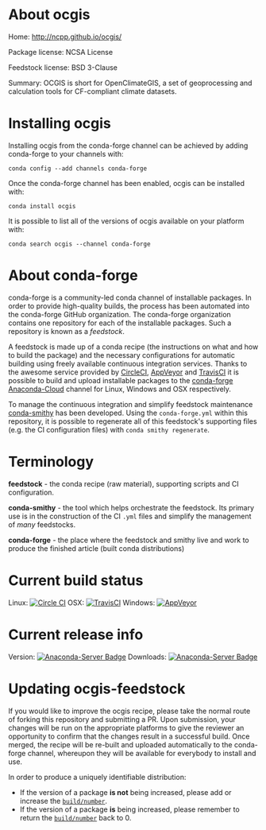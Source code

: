 About ocgis
===========

Home: http://ncpp.github.io/ocgis/

Package license: NCSA License

Feedstock license: BSD 3-Clause

Summary: OCGIS is short for OpenClimateGIS, a set of geoprocessing and calculation tools for CF-compliant climate datasets.



Installing ocgis
================

Installing ocgis from the conda-forge channel can be achieved by adding conda-forge to your channels with:

```
conda config --add channels conda-forge
```

Once the conda-forge channel has been enabled, ocgis can be installed with:

```
conda install ocgis
```

It is possible to list all of the versions of ocgis available on your platform with:

```
conda search ocgis --channel conda-forge
```


About conda-forge
=================

conda-forge is a community-led conda channel of installable packages.
In order to provide high-quality builds, the process has been automated into the
conda-forge GitHub organization. The conda-forge organization contains one repository 
for each of the installable packages. Such a repository is known as a *feedstock*.

A feedstock is made up of a conda recipe (the instructions on what and how to build
the package) and the necessary configurations for automatic building using freely
available continuous integration services. Thanks to the awesome service provided by
[CircleCI](https://circleci.com/), [AppVeyor](http://www.appveyor.com/)
and [TravisCI](https://travis-ci.org/) it is possible to build and upload installable
packages to the [conda-forge](https://anaconda.org/conda-forge)
[Anaconda-Cloud](http://docs.anaconda.org/) channel for Linux, Windows and OSX respectively.

To manage the continuous integration and simplify feedstock maintenance
[conda-smithy](http://github.com/conda-forge/conda-smithy) has been developed.
Using the ``conda-forge.yml`` within this repository, it is possible to regenerate all of
this feedstock's supporting files (e.g. the CI configuration files) with ``conda smithy regenerate``.


Terminology
===========

**feedstock** - the conda recipe (raw material), supporting scripts and CI configuration.

**conda-smithy** - the tool which helps orchestrate the feedstock.
                   Its primary use is in the construction of the CI ``.yml`` files
                   and simplify the management of *many* feedstocks.

**conda-forge** - the place where the feedstock and smithy live and work to
                  produce the finished article (built conda distributions)

Current build status
====================

Linux: [![Circle CI](https://circleci.com/gh/conda-forge/ocgis-feedstock.svg?style=svg)](https://circleci.com/gh/conda-forge/ocgis-feedstock)
OSX: [![TravisCI](https://travis-ci.org/conda-forge/ocgis-feedstock.svg?branch=master)](https://travis-ci.org/conda-forge/ocgis-feedstock) 
Windows: [![AppVeyor](https://ci.appveyor.com/api/projects/status/github/conda-forge/ocgis-feedstock?svg=True)](https://ci.appveyor.com/project/conda-forge/ocgis-feedstock/branch/master)

Current release info
====================
Version: [![Anaconda-Server Badge](https://anaconda.org/conda-forge/ocgis/badges/version.svg)](https://anaconda.org/conda-forge/ocgis)
Downloads: [![Anaconda-Server Badge](https://anaconda.org/conda-forge/ocgis/badges/downloads.svg)](https://anaconda.org/conda-forge/ocgis)


Updating ocgis-feedstock
========================

If you would like to improve the ocgis recipe, please take the normal
route of forking this repository and submitting a PR. Upon submission, your changes will
be run on the appropriate platforms to give the reviewer an opportunity to confirm that the
changes result in a successful build. Once merged, the recipe will be re-built and uploaded
automatically to the conda-forge channel, whereupon they will be available for everybody to
install and use.

In order to produce a uniquely identifiable distribution:
 * If the version of a package **is not** being increased, please add or increase
   the [``build/number``](http://conda.pydata.org/docs/building/meta-yaml.html#build-number-and-string). 
 * If the version of a package **is** being increased, please remember to return
   the [``build/number``](http://conda.pydata.org/docs/building/meta-yaml.html#build-number-and-string)
   back to 0.
